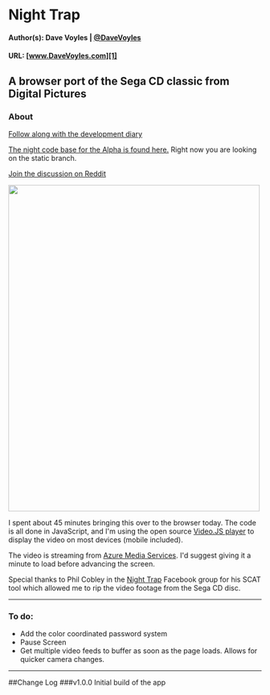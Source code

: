 # Night Trap
#### Author(s): Dave Voyles | [@DaveVoyles](http://www.twitter.com/DaveVoyles)
#### URL: [www.DaveVoyles.com][1]

A browser port of the Sega CD classic from Digital Pictures 
----------
### About
[Follow along with the development diary](http://www.davevoyles.com/2015/07/16/deconstructing-night-trap/)

[The night code base for the Alpha is found here.](https://github.com/DaveVoyles/Night-Trap/tree/alpha) Right now you are looking on the static branch.

[Join the discussion on Reddit](https://www.reddit.com/r/gamedev/comments/3d9m9x/i_ported_night_trap_to_the_browser_today/)

<img src="http://s.emuparadise.org/Sega%20CD/Box%20Scans/Night%20Trap%20(32X)%20(U)%20(Front).jpg" width="500" height="650">

I spent about 45 minutes bringing this over to the browser today. The code is all done in JavaScript, and I'm using the open source [Video.JS player](http://www.videojs.com/) to display the video on most devices (mobile included). 

The video is streaming from [Azure Media Services](http://www.davevoyles.com/?s=azure+media+services). I'd suggest giving it a minute to load before advancing the screen. 

Special thanks to Phil Cobley in the [Night Trap](https://www.facebook.com/groups/NightTrap/) Facebook group for his SCAT tool which allowed me to rip the video footage from the Sega CD disc. 

----------
### To do:

- Add the color coordinated password system
- Pause Screen
- Get multiple video feeds to buffer as soon as the page loads. Allows for quicker camera changes.

----------

##Change Log
###v1.0.0
Initial build of the app


  [1]: http://www.daveVoyles.com "My website"
